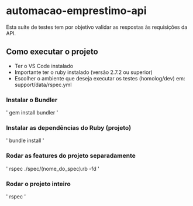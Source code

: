 # automacao-emprestimo-api
Esta suíte de testes tem por objetivo validar as respostas às requisições da API.

## Como executar o projeto

* Ter o VS Code instalado
* Importante ter o ruby instalado (versão 2.7.2 ou superior)
* Escolher o ambiente que deseja executar os testes (homolog/dev) em: support/data/rspec.yml

### Instalar o Bundler
'
gem install bundler
'

### Instalar as dependências do Ruby (projeto)
'
bundle install
'
### Rodar as features do projeto separadamente
'
rspec ./spec/(nome_do_spec).rb -fd
'
### Rodar o projeto inteiro
'
rspec
'
